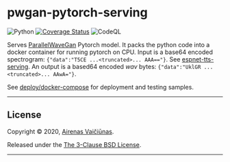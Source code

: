 # pwgan-pytorch-serving

![Python](https://github.com/airenas/pwgan-pytorch-serving/workflows/Python/badge.svg) [![Coverage Status](https://coveralls.io/repos/github/airenas/pwgan-pytorch-serving/badge.svg?branch=main)](https://coveralls.io/github/airenas/pwgan-pytorch-serving?branch=main) ![CodeQL](https://github.com/airenas/pwgan-pytorch-serving/workflows/CodeQL/badge.svg)

Serves [ParallelWaveGan](https://github.com/kan-bayashi/ParallelWaveGAN) Pytorch model. It packs the python code into a docker container for running pytorch on CPU. Input is a base64 encoded spectrogram: `{"data":"T5CE ...<truncated>... AAA=="}`. See [espnet-tts-serving](https://github.com/airenas/espnet-tts-serving). An output is a based64 encoded *wav* bytes: `{"data":"UklGR ...<truncated>... AAwA="}`.

See [deploy/docker-compose](deploy/docker-compose) for deployment and testing samples.

---

## License

Copyright © 2020, [Airenas Vaičiūnas](https://github.com/airenas).

Released under the [The 3-Clause BSD License](LICENSE).

---